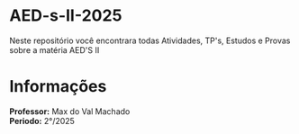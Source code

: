 # AED-s-II-2025
Neste repositório você encontrara todas Atividades, TP's, Estudos e Provas sobre a matéria AED'S II
<h1>Informações</h1>
<p><b>Professor:</b> Max do Val Machado<br><b>Periodo:</b> 2°/2025 </p>

